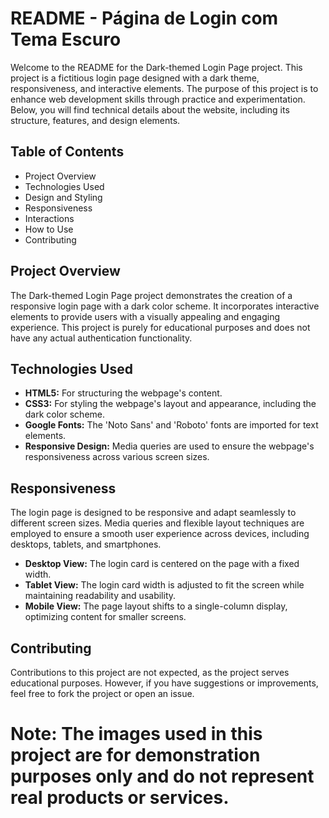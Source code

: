 # README - Página de Login com Tema Escuro
Welcome to the README for the Dark-themed Login Page project. This project is a fictitious login page designed with a dark theme, responsiveness, and interactive elements. The purpose of this project is to enhance web development skills through practice and experimentation. Below, you will find technical details about the website, including its structure, features, and design elements.

## Table of Contents
* Project Overview
* Technologies Used
* Design and Styling
* Responsiveness
* Interactions
* How to Use
* Contributing

## Project Overview
The Dark-themed Login Page project demonstrates the creation of a responsive login page with a dark color scheme. It incorporates interactive elements to provide users with a visually appealing and engaging experience. This project is purely for educational purposes and does not have any actual authentication functionality.

## Technologies Used
* **HTML5:** For structuring the webpage's content.
* **CSS3:** For styling the webpage's layout and appearance, including the dark color scheme.
* **Google Fonts:** The 'Noto Sans' and 'Roboto' fonts are imported for text elements.
* **Responsive Design:** Media queries are used to ensure the webpage's responsiveness across various screen sizes.

## Responsiveness
The login page is designed to be responsive and adapt seamlessly to different screen sizes. Media queries and flexible layout techniques are employed to ensure a smooth user experience across devices, including desktops, tablets, and smartphones.

* **Desktop View:** The login card is centered on the page with a fixed width.
* **Tablet View:** The login card width is adjusted to fit the screen while maintaining readability and usability.
* **Mobile View:** The page layout shifts to a single-column display, optimizing content for smaller screens.

## Contributing
Contributions to this project are not expected, as the project serves educational purposes. However, if you have suggestions or improvements, feel free to fork the project or open an issue.

# Note: The images used in this project are for demonstration purposes only and do not represent real products or services.
